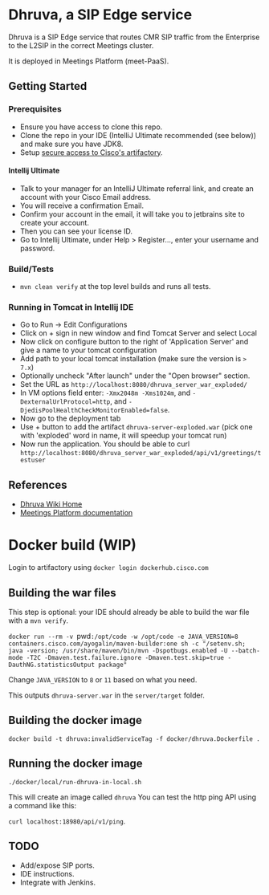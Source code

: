 # Dhruva, a SIP Edge service

Dhruva is a SIP Edge service that routes CMR SIP traffic from the Enterprise to the L2SIP in the correct Meetings cluster.

It is deployed in Meetings Platform (meet-PaaS).

## Getting Started

### Prerequisites
- Ensure you have access to clone this repo.
- Clone the repo in your IDE (IntelliJ Ultimate recommended (see below)) and make sure you have JDK8.
- Setup [secure access to Cisco's artifactory](https://sqbu-github.cisco.com/pages/WebexSquared/docs/DeveloperTools/maven.html).

#### Intellij Ultimate

- Talk to your manager for an IntelliJ Ultimate referral link, and create an account with your Cisco Email address.
- You will receive a confirmation Email.
- Confirm your account in the email, it will take you to jetbrains site to create your account.
- Then you can see your license ID.
- Go to Intellij Ultimate, under Help > Register..., enter your username and password.
 
### Build/Tests
- `mvn clean verify` at the top level builds and runs all tests.

### Running in Tomcat in Intellij IDE
- Go to Run -> Edit Configurations
- Click on + sign in new window and find Tomcat Server and select Local
- Now click on configure button to the right of 'Application Server' and give a name to your tomcat configuration
- Add path to your local tomcat installation (make sure the version is `> 7.x`)
- Optionally uncheck "After launch" under the "Open browser" section.
- Set the URL as `http://localhost:8080/dhruva_server_war_exploded/`
- In VM options field enter: `-Xmx2048m -Xms1024m`, and `-DexternalUrlProtocol=http`, and `-DjedisPoolHealthCheckMonitorEnabled=false`.
- Now go to the deployment tab
- Use + button to add the artifact `dhruva-server-exploded.war` (pick one with 'exploded' word in name, it will speedup your tomcat run)
- Now run the application. You should be able to curl `http://localhost:8080/dhruva_server_war_exploded/api/v1/greetings/testuser`
## References

- [Dhruva Wiki Home](https://confluence-eng-gpk2.cisco.com/conf/display/DHRUVA/Dhruva+-+Next+Gen+SIP+Edge)
- [Meetings Platform documentation](https://sqbu-github.cisco.com/pages/WebexPlatform/docs/)

# Docker build (WIP)

Login to artifactory using `docker login dockerhub.cisco.com`

## Building the war files

This step is optional: your IDE should already be able to build the war file with a `mvn verify`.

`docker run --rm -v `pwd`:/opt/code -w /opt/code -e JAVA_VERSION=8 containers.cisco.com/ayogalin/maven-builder:one sh -c "/setenv.sh; java -version; /usr/share/maven/bin/mvn -Dspotbugs.enabled -U --batch-mode -T2C -Dmaven.test.failure.ignore -Dmaven.test.skip=true -DauthNG.statisticsOutput package"`

Change `JAVA_VERSION` to `8` or `11` based on what you need.

This outputs `dhruva-server.war` in the `server/target` folder.

## Building the docker image

`docker build -t dhruva:invalidServiceTag -f docker/dhruva.Dockerfile .`

## Running the docker image

`./docker/local/run-dhruva-in-local.sh`

This will create an image called `dhruva`
You can test the http ping API using a command like this:

`curl localhost:18980/api/v1/ping`.

## TODO

- Add/expose SIP ports.
- IDE instructions.
- Integrate with Jenkins.
